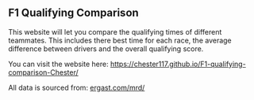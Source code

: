 ## F1  Qualifying Comparison
This website will let you compare the qualifying times of different teammates. This includes there best time for each race, the average difference between drivers and the overall qualifying score.

You can visit the website here:
https://chester117.github.io/F1-qualifying-comparison-Chester/


All data is sourced from:
[ergast.com/mrd/](ergast.com/mrd/)
